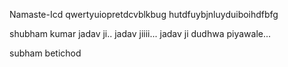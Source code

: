 Namaste-Icd
qwertyuiopretdcvblkbug
hutdfuybjnluyduiboihdfbfg

shubham kumar
jadav ji.. jadav jiiii...
jadav ji dudhwa piyawale...

subham betichod
